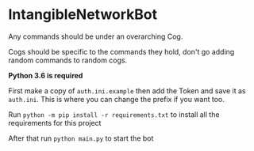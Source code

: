 # IntangibleNetworkBot

Any commands should be under an overarching Cog. 

Cogs should be specific to the commands they hold, don't go adding random commands to random cogs.


**Python 3.6 is required**

First make a copy of `auth.ini.example` then add the Token and save it as `auth.ini`. This is where you can change the prefix if you want too.

Run `python -m pip install -r requirements.txt` to install all the requirements for this project

After that run `python main.py` to start the bot